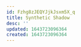 ```yaml
---
id: Fzhg8zJEQYJjkJsxm5X_q
title: Synthetic Shadow
desc: ''
updated: 1643723096364
created: 1643723096364
---
```


